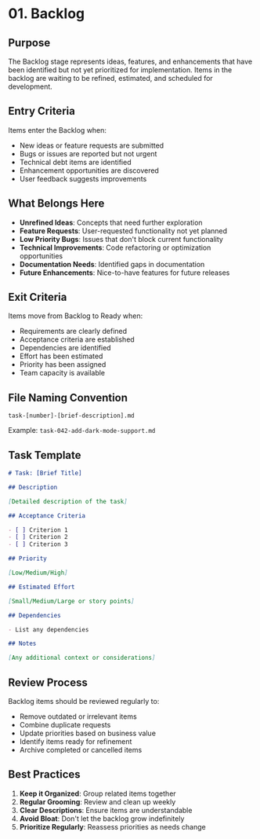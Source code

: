 # 01. Backlog

## Purpose

The Backlog stage represents ideas, features, and enhancements that have been identified but not yet prioritized for implementation. Items in the backlog are waiting to be refined, estimated, and scheduled for development.

## Entry Criteria

Items enter the Backlog when:

- New ideas or feature requests are submitted
- Bugs or issues are reported but not urgent
- Technical debt items are identified
- Enhancement opportunities are discovered
- User feedback suggests improvements

## What Belongs Here

- **Unrefined Ideas**: Concepts that need further exploration
- **Feature Requests**: User-requested functionality not yet planned
- **Low Priority Bugs**: Issues that don't block current functionality
- **Technical Improvements**: Code refactoring or optimization opportunities
- **Documentation Needs**: Identified gaps in documentation
- **Future Enhancements**: Nice-to-have features for future releases

## Exit Criteria

Items move from Backlog to Ready when:

- Requirements are clearly defined
- Acceptance criteria are established
- Dependencies are identified
- Effort has been estimated
- Priority has been assigned
- Team capacity is available

## File Naming Convention

```
task-[number]-[brief-description].md
```

Example: `task-042-add-dark-mode-support.md`

## Task Template

```markdown
# Task: [Brief Title]

## Description

[Detailed description of the task]

## Acceptance Criteria

- [ ] Criterion 1
- [ ] Criterion 2
- [ ] Criterion 3

## Priority

[Low/Medium/High]

## Estimated Effort

[Small/Medium/Large or story points]

## Dependencies

- List any dependencies

## Notes

[Any additional context or considerations]
```

## Review Process

Backlog items should be reviewed regularly to:

- Remove outdated or irrelevant items
- Combine duplicate requests
- Update priorities based on business value
- Identify items ready for refinement
- Archive completed or cancelled items

## Best Practices

1. **Keep it Organized**: Group related items together
2. **Regular Grooming**: Review and clean up weekly
3. **Clear Descriptions**: Ensure items are understandable
4. **Avoid Bloat**: Don't let the backlog grow indefinitely
5. **Prioritize Regularly**: Reassess priorities as needs change
